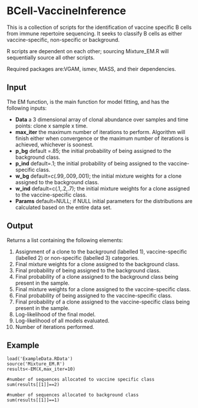 # BCell-VaccineInference

This is a collection of scripts for the identification of vaccine specific B cells from immune repertoire sequencing.
It seeks to classify B cells as either vaccine-specific, non-specific or background.

R scripts are dependent on each other; sourcing Mixture_EM.R will sequentially source all other scripts.

Required packages are:VGAM, ismev, MASS, and their dependencies.


## Input
The EM function, is the main function for model fitting, and has the following inputs:

- **Data** a 3 dimensional array of clonal abundance over samples and time points: clone x sample x time.
- **max_iter** the maximum number of iterations to perform. Algorithm will finish either when convergence or the maximum number of iterations is achieved, whichever is soonest.
- **p_bg** default =.85; the initial probability of being assigned to the background class.
- **p_ind** default=.1; the initial probability of being assigned to the vaccine-specific class.
- **w_bg** default=c(.99,.009,.001); the initial mixture weights for a clone assigned to the background class.
- **w_ind** default=c(.1,.2,.7); the initial mixture weights for a clone assigned to the vaccine-specific class.
- **Params** default=NULL; if NULL initial parameters for the distributions are calculated based on the entire data set.

## Output

Returns a list containing the following elements:

1. Assignment of a clone to the background (labelled 1), vaccine-specific (labelled 2) or non-specific (labelled 3) categories.
2. Final mixture weights for a clone assigned to the background class.
3. Final probability of being assigned to the background class.
4. Final probability of a clone assigned to the background class being present in the sample.
5. Final mixture weights for a clone assigned to the vaccine-specific class.
6. Final probability of being assigned to the vaccine-specific class.
7. Final probability of a clone assigned to the vaccine-specific class being present in the sample.
8. Log-likelihood of the final model.
9. Log-likelihood of all models evaluated.
10. Number of iterations performed.

## Example

```
load('ExampleData.RData')
source('Mixture_EM.R')
results<-EM(X,max_iter=10)

#number of sequences allocated to vaccine specific class
sum(results[[1]]==2)

#number of sequences allocated to background class
sum(results[[1]]==1)
```
